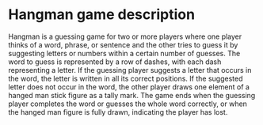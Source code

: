 # Hangman game description

Hangman is a guessing game for two or more players where one player thinks of a word, phrase, or sentence and the other tries to guess it by suggesting letters or numbers within a certain number of guesses. The word to guess is represented by a row of dashes, with each dash representing a letter. If the guessing player suggests a letter that occurs in the word, the letter is written in all its correct positions. If the suggested letter does not occur in the word, the other player draws one element of a hanged man stick figure as a tally mark. The game ends when the guessing player completes the word or guesses the whole word correctly, or when the hanged man figure is fully drawn, indicating the player has lost.
